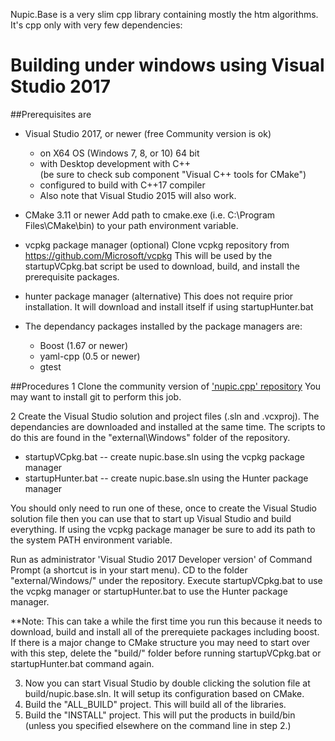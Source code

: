 Nupic.Base is a very slim cpp library containing mostly the htm algorithms. It's cpp only with very few dependencies:


# Building under windows using Visual Studio 2017
##Prerequisites are 
- Visual Studio 2017, or newer (free Community version is ok)
	- on X64 OS (Windows 7, 8, or 10) 64 bit
	- with Desktop development with C++  
	   (be sure to check sub component "Visual C++ tools for CMake")
	- configured to build with C++17 compiler
	- Also note that Visual Studio 2015 will also work.
- CMake 3.11 or newer
     Add path to cmake.exe (i.e. C:\Program Files\CMake\bin) to your path environment variable.
     
- vcpkg package manager (optional)
	Clone vcpkg repository from https://github.com/Microsoft/vcpkg
	This will be used by the startupVCpkg.bat script be used to download, build, and install the prerequisite packages.
- hunter package manager (alternative)
	This does not require prior installation.  It will download and install itself if using startupHunter.bat
	
- The dependancy packages installed by the package managers are:
	- Boost (1.67 or newer)
	- yaml-cpp (0.5 or newer)
	- gtest

##Procedures
1 Clone the community version of ['nupic.cpp' repository](https://github.com/htm-community/nupic.cpp)
  You may want to install git to perform this job.

2 Create the Visual Studio solution and project files (.sln and .vcxproj). The dependancies
are downloaded and installed at the same time.
The scripts to do this are found in the "external\Windows" folder of the repository.
- startupVCpkg.bat  -- create nupic.base.sln using the vcpkg package manager
- startupHunter.bat -- create nupic.base.sln using the Hunter package manager

You should only need to run one of these, once to create the Visual Studio solution file
then you can use that to start up Visual Studio and build everything. If using the vcpkg package manager
be sure to add its path to the system PATH environment variable.

Run as administrator 'Visual Studio 2017 Developer version' of Command Prompt (a shortcut is in your start menu). 
CD to the folder "external/Windows/" under the repository. Execute startupVCpkg.bat to use the vcpkg manager
or startupHunter.bat to use the Hunter package manager. 

**Note: This can take a while the first time you run this because it needs to download, build and install all of the prerequiete packages including boost. If there is a major change to CMake structure you may need to start over with this step, delete the "build/" folder before running startupVCpkg.bat or startupHunter.bat command again.

3) Now you can start Visual Studio by double clicking the solution file at build/nupic.base.sln.  It will setup its configuration based on CMake.  
4) Build the "ALL_BUILD" project.  This will build all of the libraries.
5) Build the "INSTALL" project.  This will put the products in build/bin (unless you specified elsewhere on the command line in step 2.)

